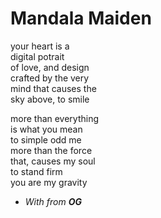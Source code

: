 <head>
  <!-- Emojis -->
  <link href="https://afeld.github.io/emoji-css/emoji.css" rel="stylesheet">
</head>

# Mandala Maiden

your heart is a  
digital potrait  
of love, and design  
crafted by the very  
mind that causes the  
sky above, to smile  

more than everything  
is what you mean  
to simple odd me  
more than the force  
that, causes my soul  
to stand firm  
you are my gravity

* _With <i class="em em-heartpulse"></i> from **OG**_